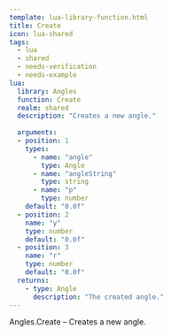 ```yaml
---
template: lua-library-function.html
title: Create
icon: lua-shared
tags:
  - lua
  - shared
  - needs-verification
  - needs-example
lua:
  library: Angles
  function: Create
  realm: shared
  description: "Creates a new angle."
  
  arguments:
  - position: 1
    types:
      - name: "angle"
        type: Angle
      - name: "angleString"
        type: string
      - name: "p"
        type: number
    default: "0.0f"
  - position: 2
    name: "y"
    type: number
    default: "0.0f"
  - position: 3
    name: "r"
    type: number
    default: "0.0f"
  returns:
    - type: Angle
      description: "The created angle."
---
```


<div class="lua__search__keywords">
Angles.Create &#x2013; Creates a new angle.
</div>
